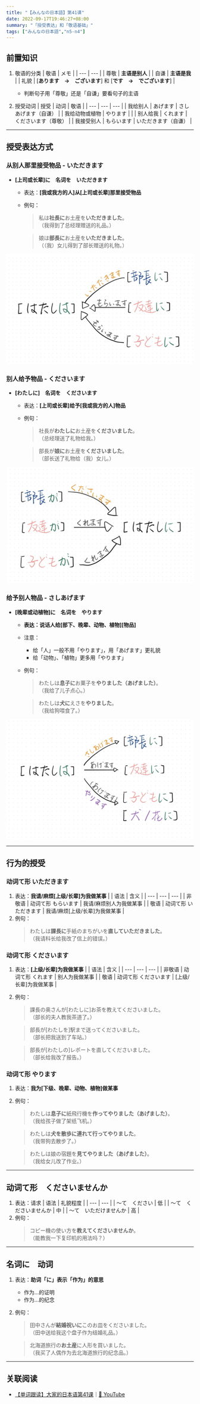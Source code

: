 ```yaml
---
title: "【みんなの日本語】第41课"
date: 2022-09-17T19:46:27+08:00
summary: "「授受表达」和「敬语基础」"
tags: ["みんなの日本語","n5-n4"]
---
```


## 前置知识
1. 敬语的分类
    | 敬语 | メモ |
    | --- | --- |
    | 尊敬 | **主语是别人** |
    | 自谦 | **主语是我** |
    | 礼貌 | [**あります　→　ございます**] 和 [**です　→　でございます**] |
    - 判断句子用「尊敬」还是「自谦」要看句子的主语

2. 授受动词
    | 授受 | 动词 | 敬语 |
    | --- | --- | --- |
    | 我给别人 | あげます | さしあげます（自谦） |
    | 我给动物或植物 | やります | |
    | 别人给我 | くれます | くださいます（尊敬） |
    | 我接受别人 | もらいます | いただきます（自谦） |
    
---
## 授受表达方式

### 从别人那里接受物品 - いただきます
- **[上司或长辈]に　名词を　いただきます** 
    - 表达：**[我或我方的人]从[上司或长辈]那里接受物品**
    - 例句：
        > 私は**社長に**お土産を**いただきました**。  
         （我得到了总经理赠送的礼品。）

        > 娘は**部長に**お土産を**いただきました**。  
         （（我）女儿得到了部长赠送的礼物。）

![](recieve-from.jpg)


### 别人给予物品 - くださいます
- **[わたしに]　名词を　くださいます**
    - 表达：**[上司或长辈]给予[我或我方的人]物品**
    - 例句：
        > 社長が**わたしに**お土産を**くださいました**。  
         （总经理送了礼物给我。）
        
        > 部長が**娘に**お土産を**くださいました**。  
         （部长送了礼物给（我）女儿。）

![](people-give-it-to-me.jpg)


### 给予别人物品 - さしあげます
- **[晚辈或动植物]に　名词を　やります**
    - **表达：说话人给[部下、晚辈、动物、植物][物品]**
    - 注意：
        - 给「人」一般不用「やります」，用「あげます」更礼貌
        - 给「动物」、「植物」更多用「やります」
    - 例句：
        > わたしは**息子に**お菓子を**やりました（あげました）**。  
         （我给了儿子点心。）

        > わたしは**犬に**えさを**やりました**。  
         （我给狗喂食了。）

![](give-it-to.jpg)

---
## 行为的授受

### 动词て形 いただきます
1. 表达：**我请/麻烦[上级/长辈]为我做某事**
    |  | 语法 | 含义 |
    | --- | --- | --- |
    | 非敬语 | 动词て形 もらいます | 我请/麻烦别人为我做某事 |
    | 敬语 | 动词て形 いただきます | 我请/麻烦[上级/长辈]为我做某事 |
2. 例句：
    > わたしは**課長に**手紙のまちがいを**直していただきました**。  
     （我请科长给我改了信上的错误。）


### 动词て形 くださいます
1. 表达：**[上级/长辈]为我做某事**
    |  | 语法 | 含义 |
    | --- | --- | --- |
    | 非敬语 | 动词て形 くれます | 别人为我做某事 |
    | 敬语 | 动词て形 くださいます | [上级/长辈]为我做某事 |
2. 例句：
    > 課長の奥さんが[わたしに]お茶を教えてくださいました。  
     （部长的夫人教我茶道了。）

    > 部長が[わたしを]駅まで送ってくださいました。  
     （部长把我送到了车站。）

    > 部長が[わたしの]レポートを直してくださいました。  
     （部长给我改了报告。）


### 动词て形 やります
1. 表达：**我为[下级、晚辈、动物、植物]做某事**
2. 例句：
    > わたしは**息子に**紙飛行機を**作ってやりました（あげました）**。  
     （我给孩子做了架纸飞机。）

    > わたしは**犬を散歩に連れて行ってやりました**。  
     （我带狗去散步了。）

    > わたしは娘の宿題を**見てやりました（あげました）**。  
     （我给女儿改了作业。）

---
## 动词て形　くださいませんか
1. 表达：请求
    | 语法 | 礼貌程度 |
    | --- | --- |
    | 〜て　ください | 低 |
    | 〜て　くださいませんか | 中 |
    | 〜て　いただけませんか | 高 |
2. 例句：
    > コピー機の使い方を**教えてくださいませんか**。  
     （能教我一下复印机的用法吗？）

---
## 名词に　动词
1. 表达：**助词「に」表示「作为」的意思**
    - 作为...的证明
    - 作为...的纪念
2. 例句：
    > 田中さんが**結婚祝いに**このお皿をくださいました。  
     （田中送给我这个盘子作为结婚礼品。）

    > 北海道旅行の**お土産**に人形を買いました。  
     （我买了人偶作为去北海道旅行的纪念品。）

---
## 关联阅读
- [【单词跟读】大家的日本语第41课](https://www.bilibili.com/video/BV1G34y1e7RA?p=41)｜[🔗 YouTube](https://youtu.be/4DrMtLmTYhw)